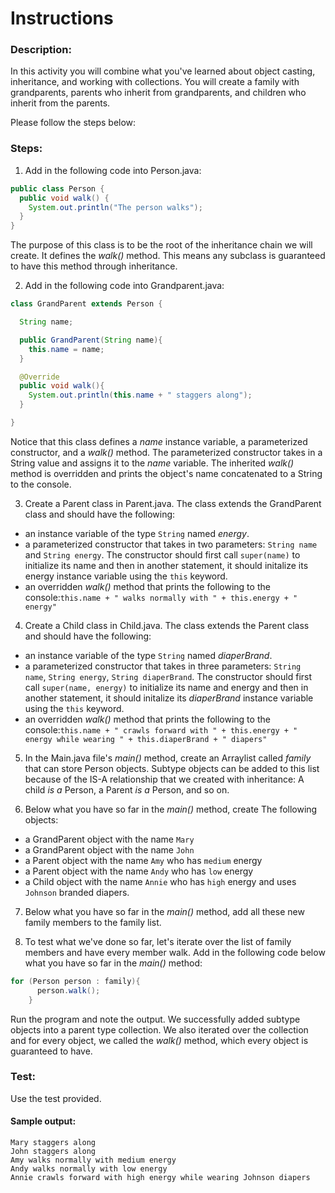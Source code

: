 # Instructions  
### Description:
In this activity you will combine what you've learned about object casting, inheritance, and working with collections. You will create a family with grandparents, parents who inherit from grandparents, and children who inherit from the parents.

Please follow the steps below:

### Steps:
1. Add in the following code into Person.java:
```Java
public class Person {
  public void walk() {
    System.out.println("The person walks");
  }
}
```
The purpose of this class is to be the root of the inheritance chain we will create. It defines the *walk()* method. This means any subclass is guaranteed to have this method through inheritance.

2. Add in the following code into Grandparent.java:
```Java
class GrandParent extends Person {

  String name;

  public GrandParent(String name){
    this.name = name;
  }

  @Override
  public void walk(){
    System.out.println(this.name + " staggers along");
  }

}
```
Notice that this class defines a *name* instance variable, a parameterized constructor, and a *walk()* method. The parameterized constructor takes in a String value and assigns it to the *name* variable. The inherited *walk()* method is overridden and prints the object's name concatenated to a String to the console.

3. Create a Parent class in Parent.java. The class extends the GrandParent class and should have the following:
  - an instance variable of the type `String` named *energy*.
  - a parameterized constructor that takes in two parameters: `String name` and `String energy`. The constructor should first call `super(name)` to initialize its name and then in another statement, it should initalize its energy instance variable using the `this` keyword.
  - an overridden *walk()* method that prints the following to the console:`this.name + " walks normally with " + this.energy + " energy"`
    
4. Create a Child class in Child.java. The class extends the Parent class and should have the following:
  - an instance variable of the type `String` named *diaperBrand*.
  - a parameterized constructor that takes in three parameters: `String name`, `String energy`, `String diaperBrand`. The constructor should first call `super(name, energy)` to initialize its name and energy and then in another statement, it should initalize its *diaperBrand* instance variable using the `this` keyword.
  - an overridden *walk()* method that prints the following to the console:`this.name + " crawls forward with " + this.energy + " energy while wearing " + this.diaperBrand + " diapers"`

5. In the Main.java file's *main()* method, create an Arraylist called *family* that can store Person objects. Subtype objects can be added to this list because of the IS-A relationship that we created with inheritance: A child *is a* Person, a Parent *is a* Person, and so on.
   
6. Below what you have so far in the *main()* method, create The following objects:
  - a GrandParent object with the name `Mary`
  - a GrandParent object with the name `John`
  - a Parent object with the name `Amy` who has `medium` energy
  - a Parent object with the name `Andy` who has `low` energy
  - a Child object with the name `Annie` who has `high` energy and uses `Johnson` branded diapers.

7. Below what you have so far in the *main()* method, add all these new family members to the family list.
    
8. To test what we've done so far, let's iterate over the list of family members and have every member walk. Add in the following code below what you have so far in the *main()* method:
```Java
for (Person person : family){
      person.walk();
    }
```
Run the program and note the output. We successfully added subtype objects into a parent type collection. We also iterated over the collection and for every object, we called the *walk()* method, which every object is guaranteed to have.

### Test:
Use the test provided. 

#### Sample output:
```
Mary staggers along
John staggers along
Amy walks normally with medium energy
Andy walks normally with low energy
Annie crawls forward with high energy while wearing Johnson diapers
```